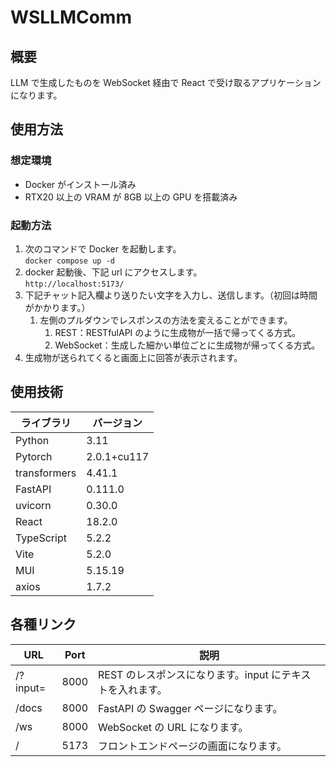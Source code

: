 # WSLLMComm

## 概要

LLM で生成したものを WebSocket 経由で React で受け取るアプリケーションになります。

## 使用方法

### 想定環境

- Docker がインストール済み
- RTX20 以上の VRAM が 8GB 以上の GPU を搭載済み

### 起動方法

1. 次のコマンドで Docker を起動します。  
   `docker compose up -d`
2. docker 起動後、下記 url にアクセスします。  
   `http://localhost:5173/`
3. 下記チャット記入欄より送りたい文字を入力し、送信します。（初回は時間がかかります。）
   1. 左側のプルダウンでレスポンスの方法を変えることができます。
      1. REST：RESTfulAPI のように生成物が一括で帰ってくる方式。
      2. WebSocket：生成した細かい単位ごとに生成物が帰ってくる方式。
4. 生成物が送られてくると画面上に回答が表示されます。

## 使用技術

| ライブラリ   | バージョン  |
| ------------ | ----------- |
| Python       | 3.11        |
| Pytorch      | 2.0.1+cu117 |
| transformers | 4.41.1      |
| FastAPI      | 0.111.0     |
| uvicorn      | 0.30.0      |
| React        | 18.2.0      |
| TypeScript   | 5.2.2       |
| Vite         | 5.2.0       |
| MUI          | 5.15.19     |
| axios        | 1.7.2       |

## 各種リンク

| URL      | Port | 説明                                                      |
| -------- | ---- | --------------------------------------------------------- |
| /?input= | 8000 | REST のレスポンスになります。input にテキストを入れます。 |
| /docs    | 8000 | FastAPI の Swagger ページになります。                     |
| /ws      | 8000 | WebSocket の URL になります。                             |
| /        | 5173 | フロントエンドページの画面になります。                    |
